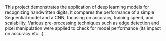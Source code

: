 This project demonstrates the application of deep learning models for recognizing handwritten digits. It compares the performance of a simple Sequential model and a CNN, focusing on accuracy, training speed, and scalability. 
Various pre-processing techniques such as edge detection and pixel manipulation were applied to check for model performance (its impact on accuracy etc...)
